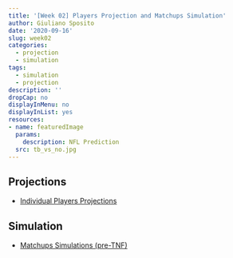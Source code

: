 ```yaml
---
title: '[Week 02] Players Projection and Matchups Simulation'
author: Giuliano Sposito
date: '2020-09-16'
slug: week02
categories:
  - projection
  - simulation
tags:
  - simulation
  - projection
description: ''
dropCap: no
displayInMenu: no
displayInList: yes
resources:
- name: featuredImage
  params:
    description: NFL Prediction
  src: tb_vs_no.jpg
---
```


<!--more-->

## Projections

- [Individual Players Projections](/reports/2020/ffa_players_projection_week2.html)

## Simulation

- [Matchups Simulations (pre-TNF)](/reports/2020/dudes_simulation_v5_week2_posWaivers.html)